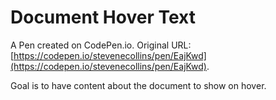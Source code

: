 # Document Hover Text

A Pen created on CodePen.io. Original URL: [https://codepen.io/stevenecollins/pen/EajKwd](https://codepen.io/stevenecollins/pen/EajKwd).

Goal is to have content about the document to show on hover.